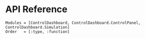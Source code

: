 # API Reference

```@autodocs
Modules = [ControlDashboard, ControlDashboard.ControlPanel, ControlDashboard.Simulation]
Order   = [:type, :function]
```
